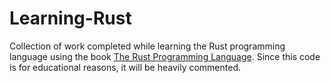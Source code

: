 # Learning-Rust
Collection of work completed while learning the Rust programming language using the book [The Rust Programming Language](https://doc.rust-lang.org/book/title-page.html).
Since this code is for educational reasons, it will be heavily commented.
